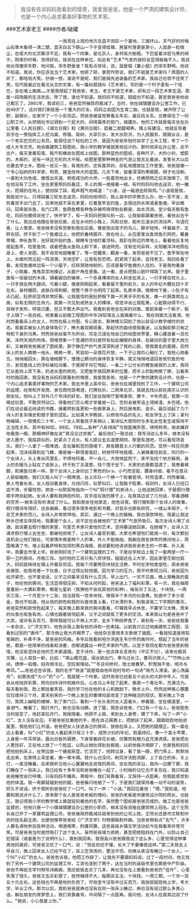> 我没有告诉妈妈我看到的情景，我爱我爸爸，他是一个严肃的建筑设计师，也是一个内心追求着美好事物的艺术家。

###艺术家老王
####作者/破罐

						一我现在上班的地方在昌平郊区一个基地，三面环山，天气好的时候山石草木看得一清二楚。蓝天白云下群山一下子变得低矮，房屋村落更是渺小，人就是一粒微尘，在偌大的北京飘浮不定。我有一个同事，是北京人，身材高大魁梧，下巴留着浓密乌黑的胡子。刚来的时候，觉得好玩，按说在这种单位，如此有“艺术”气息的装扮会显得格格不入。我说他长得像宋冬野，他问我，宋冬野是谁？我有点惊讶，说，就是唱《董小姐》的宋冬野啊。他说不知道。我说，你应该去当个艺术家。他顿了顿，拿腔作势说，我们不就是艺术家吗？周围的人听了，都哈哈大笑。仔细一想，谁说不是呢，我们是搞先进装备的艺术家。我自己也禁不住笑了笑。恰巧我最近在看沈从文的文章，有一篇标题就叫《艺术家》，写的是一个村子里有一个哑巴，会在墙上画画……于是我想起了我爸爸，老王。老王不是艺术家，却有过一段艺术家生涯。那是一段隐蔽的生活状态，除了我，谁也不知道。我妈妈不知道，姐姐也不知道，甚至我爸爸他自己都忘了。2001年，我读初三，爸爸突然被政府裁减了。当时，他在城镇建设办公室工作，已经49岁了。这对我们家庭是一个重大的打击，妈妈之前因为生育二胎，也就是我，被开除了公职，副镇长，在家开了一个小杂货店。而爸爸被留党察看五年后，最后找关系，总算保住了一份公职工作，从供销社书记调到一个屁大的、闲得蛋疼的部门，城建办。他的工作就是每天坐在办公室看《人民日报》、《湖北日报》和《黄冈日报》，跷着二郎腿喝茶。镇上有建设，他就反剪着双手在一旁指挥工人挖沟渠、修路、栽树，大旱引水，发大水防洪，为人民服务，兢兢业业，是一个老实巴交的公务员。能保住这个轻松的工作，是因为爸爸年轻时自学了土木工程，考了一个成人大专文凭。他会画建筑工程图纸，我小学的教学楼就是他设计的。那时他呆在办公室，足不出户，每天拿着铅笔、板尺和橡皮在图纸上绘图。那种蓝色的图纸，各种尺子，大的小的，塑胶的，木板的，还有一块正方形的大平板。绘图室里那种神圣的气息让我无比着迷，发誓长大以后也要去学土木。图纸一张又一张，有成形的，还有废弃的，杂乱地摆放在工作室里。爸爸就像一个专心钻研的科学家，构思、建造他伟大的蓝图。几天下来，留着深深的黑眼圈，胡子也没剃，一直到大功告成，像悟出天道、修炼成功的大师，一脸喜悦地出关，仿佛阴雨之后天放晴了。现在他没有了工作，坐在家里帮妈妈看店，手上的烟一根接着一根。有时妈妈叫他去送货，他一撇头，把烟扔在地上，使劲踩了踩，粗声粗气地喊道：“小波，送一箱酒去财政局。”小波就是我，我能说什么，只得踩着三轮车去送货。妈妈向他唠叨，我上高中的学费怎么办，他一言不发，反剪着双手出门去了。后来他就不呆在家里，扛着鱼竿去钓鱼，去很远的水库或者鱼塘。早出晚归，回来就杀鱼，在门口弄，鱼肠鱼鳃各种鱼杂被鸡啄得到处都是，血水流淌。至少每天都有鱼吃，妈妈也懒得说他了。快开学了，有一天妈妈把我叫到一边，让我偷偷跟着爸爸，看他出去干了什么。我远远地跟在爸爸后面，走在乡间的小路上，风和日丽，能听见溪水的流动声，鸟语花香，让人惬意。爸爸根本没有觉察到我在后面，像是放出笼子的鸟儿，脚步轻快，哼着曲子，左转右拐，终于到了一个鱼塘边上。他把折叠椅展开，放在地上，从包里拿出鱼饵鱼引网兜，戴着草帽，伸长鱼竿，坐好就开始钓鱼，眼睛专注地盯着浮标。我趴在附近的草地上，看着他反复地提起鱼竿，检查鱼饵，或者把鱼从鱼钩上卸下来，装进网兜。没有任何异样。太阳暖洋洋地照在身上，使人发困，我不自觉地就睡着了。等一觉醒来，翻身一看，发现爸爸不见了。鱼竿架在地上，水面时而泛起一阵涟漪，天地空旷，让我有些恐慌。赶紧爬了起来，去找老王。我四处看了看，发现鱼塘岸边有一个小屋子，红砖简陋地砌的，应该是看守鱼塘的人住的。于是我佝着身子，小跑着，鬼鬼祟祟地摸近，从窗户角往里看。这一看，差点把我心脏吓得跳了出来。屋子里面有一张破旧的木床，铺着破旧的被单，一个赤身裸体的女人斜坐在床上，一只手撑在枕头上，一只手放在两大腿间，弓着小腿，像是刚刚起来，看着屋子里的前方。女人的年纪大概在四十岁左右，身材健硕，皮肤白得刺眼，使整个房子也明亮了起来。乳房丰满，微微地下垂，小肚子有点凸起，肚脐却显得非常好看。让我震惊的是肚脐眼下面一片黑乎乎的毛发，像一片厥类爬在上面，似有无限的生命力。我第一次见到成熟女人的裸体，视觉冲击让我眩晕。心脏跳动得不行，耳根子发热，呼吸沉重，但又不敢大声出气。我看到爸爸坐在床的对面，面前架着一个板子，板子上铺了一张白纸，他拿着以前做工程图的中华2B铅笔在上面画着什么，我在侧面无法看清。他时而看看床上的女人，时而在板上作图，专心致志，那神情又回到了他以前设计教学楼时的状态。我着实被女人的身体吸引了，睁大着双眼观看，那起伏的曲线使我着迷，以及胸前那沉甸之物和下身的乌黑。然而爸爸丝毫不为所动，完全沉浸在他自己的绘图世界里，精心建造着一具优美、浑然天成的肉体。很难想象一个普通的农妇居然有如此耀眼的身体，在破旧的屋子里大放光彩，又被我爸爸画进了图纸里。那宁静庄严的气息深深刺进了我的心脏，使我莫名的震撼。突然床上的女人微微一扭头，微微一笑，笑容如一朵莲花开放，一下子让我的心融化了。我担心她看见，悄悄缩回头，靠在墙根脚下，慢慢让颤动的身体恢复平静。我又悄悄地退回爸爸钓鱼的地方，发现鱼线上的浮标被拉动着，于是顺手将它甩起，一条二十公分长的鲤鱼被我钓上岸，我将它从鱼钩上弄下来，扔进水里的网兜。又把鱼竿放回原来的位置，把手上的黏物擦了擦，沿着来时的路回家。我没有告诉妈妈我看到的情景，我爱我爸爸，他是一个严肃的建筑设计师，也是一个内心追求着美好事物的艺术家。我去市里上高中后，爸爸也在城里找到了工作，一个建筑公司的监理，经常和开发商、承包商吃饭喝酒，打牌玩乐。二刚来北京，我就去找以前在南京认识的朋友玩，他叫上了另外几个写诗的好友。我们坐在咖啡厅里喝拿铁、摩卡、卡布奇诺，我第一次喝这玩意，不敢贸然动口，得看他们怎么喝才学着抿一口，否则会被笑话土得掉渣、乡巴佬。他们在谈论最近阅读的书籍，接着转到高更和一些画家身上，然后是电影、音乐，最后说起了几个诗人的复杂情史和圈子里的混乱。比如某大学教授，以修改作品的名义，和女学生上了床；某刊物编辑，一夜情后二十年，一个女人带着孩子来相认；某诗坛大佬同时与多名女性发生或保持不正当性关系，其中有90后，80后，70后……各种“八卦绯闻”令我匪夷所思，啧啧称奇。朋友嫌弃地看我一眼，那眼神好像在说“真没见过世面”。最后他们一致总结：我写诗这么多年，根本没有进入圈子。我捣蒜似的，赶紧点了点头。有人提议去五道营胡同，那里有酒吧，可以看现场音乐。我们一人拿了一瓶啤酒，走在雍和宫的围墙下，颇有魏晋士人行散的风范。突然一阵狂风撩起来，泡沫纸屑到处飞舞，像是被一群怪兽驱赶，树枝呼呼地摇摆，人被推着往前走，同行的一个女诗人，头上青丝风里乱，不停地捋着。不一会儿，大雨倾盆而下，来不及找个地方躲雨，身上的衣服马上贴在了皮肤上。终于到了五道营，找个馆子坐下。大家的衣服都湿透了，我卷着裤脚，和摸鱼归来一样。那个女诗人上身印出了黑色的bra，小巧而坚挺，腰身纤细，毫不在意众人偷偷瞄她。我们又每人叫了一瓶啤酒，台上乐队一个换一个轮番登场，时而温柔，时而暴躁，男人甩着长发，女人扭动着身体，光线闪烁，似梦似幻，让我脑子眩晕。临别时，女诗人已经口齿不清，步履恍惚。朋友一伙默契地指向一个叫“假行僧”的男诗人，让他送她回家，于是假行僧顺手搀扶起她。女诗人要和我拥抱作别，双手挂在我的脖子上，在我耳边说了几句话，带着酒精的芬芳——根本没有听清说了什么。我和朋友往他家走，他告诉我，假行僧和那个女诗人的故事。假行僧诗写得好，还会画画，看过很多很多电影和书籍，对音乐也颇有研究，一缕山羊胡子，十足艺术家的范儿，女诗人非常崇拜他。其实，通过一个晚上的接触，我也很崇拜他，简直让我这种乡巴佬五体投地，我要是个女人，说不定也会被他的“艺术家”气息所吸引。每次女诗人喝了点酒，就说要去假行僧的家里，可是艺术家只爱他的艺术，坚持要送她回家。在她楼下，女诗人又请求假行僧上去坐坐，都被他拒绝了，让女诗人备受折磨。大家也希望他们能成一对，每次都创造机会让他们独处，可爱情毕竟是两个人的事，外人不能强扭。我躺在朋友狭窄的房间地上，周围堆满了书，墙上贴着萨特和加缪的黑白海报，我说要和他讲讲我爸爸老王的一件事。升入高中，我要去市里上学。爸爸刚好找了一个建筑监理的工作，于是在学校边上租了一套两室一厅一厨一卫的房间，月租三百。当时他的工资只有八百块钱，姐姐还在上大学，因此家里花销也挺大，妈妈就继续在镇上开着杂货店。我每个月要两百块钱生活费，平时在学校食堂吃，周末爸爸会做饭，给我改善一下伙食，日子过得比较拮据。因为学习的压力，我平时表现沉闷，爸爸因为经济紧巴，也不爱说话，父子之间基本没有什么交流。早上出门，一天不见面，晚上我睡我的屋子，他在他的房间，生活显得很压抑。不知从何时起，爸爸迷上了福利彩票。有一次，我在抽屉里看到一大摞彩票券，都是七星彩（我猜他不会玩其他的彩种），每张买了五注，十块钱，一周买三张，一个月至少十二张，投注就有一百多块钱，够我半个多月的伙食费。到底中了多少奖金，我也不知道，但从他的颜色和我的伙食改善上看，打水漂的多。到我读高二下学期的春天，爸爸突然和颜悦色起来了。每天晚上都来我的房间看看，叮嘱我早点休息，不要学习太晚，周末的伙食也有鱼有肉，心情也跟着愉悦起来，父子之间就有了更多的交流。本来我以为是爸爸中了大奖，或许有五百万，那样我就可以不用上大学，去乡下种田养鱼了。直到有一天，爸爸给我看一本杂志，《广济文学》，他告诉我上面有他的诗和一些素描。以前我只见过他画建筑工程图，没看到过别的“画作”，那次倒让我大开眼界了。他给杂志里很多文章做了插图，一看就知道是用铅笔画的，朴素干净，是爸爸的风格。多年后我看到哈尔滨医生韦尔乔的画作时，想起了当年的爸爸，都是一些简单的线条和涂墨，但都透露出一种艺术家的气质。以至于我现在都为爸爸感到惋惜，他没有坚持走他的艺术家道路。至于诗作，是一些古体五言绝句（平仄不分），读来也极其文雅，让人耳目一新，比如：“南山樱花盛，闺女欲出门。牵马过长江，春风识故人。”“竹林山水间，缥缈一孤僧。轻舟傍浮云，空叹痴情翁。”“冬日何桥村，隐士做春梦。积雪独不舍，明月与寒风。”……爸爸还告诉我，我的名字“晓波”就是取自他年轻时写的一句诗“晓月入清溪，波心荡扁舟”。如果改成“大小”的“小”，我就是一个作家。这时爸爸已经是五十出头的大龄中年人，可是自从他抛弃彩票，转向创作诗作和画作后，心态马上年轻了起来，像是一个青壮年，充满活力。每天看到我，脸上都挂着笑容，我的学习也在他的关心和鼓励下，稳步上升。然而这种推心置腹仅仅维持三个月，夏天到来的一个晚上发生的事情彻底改变了这种融洽的现状。那天晚上下自习，我爬上幽暗的楼梯，到了家门口，看到一个长头发的女人歪着头，伸着腿，坐在楼道里，一身酒气，睡着了。我打开门，她也没有动静。进了屋，我告诉爸爸，门口有一个女人。爸爸脸色当时就变了，他赶紧拉开门，我尾随着。他顾不上我，来到女人身旁，蹲了下来，叫了一声“小红”，女人没有反应。于是爸爸拉着她的手，搭在自己肩膀上，把她扶了起来，踉踉跄跄地抬进屋里，我给他们让开道。爸爸把女人扶进自己的房间，放倒在床上，又把她的腿摆正。我一直在边上看着，叫“小红”的女人看起来只有三十岁，成熟少妇的年纪，脸蛋绯红，像一个富士苹果，上身是一件吊带装，露出白皙的肩膀，下身穿着碎花长裙，优雅而有魅力且充满诱惑。爸爸把女人整饬好，又在地上放了一个脸盆，以防止她吐得到处都是。以前他每次喝醉了，也是我和妈妈把他抬到床上，在旁边放一个搪瓷尿壶。忙活完了，他转过身，看了我一眼，把门带上，默默地走出来，在靠椅上呆坐着，像一尊木偶。我什么也没问，刷完牙洗脸洗脚，上了自己的床，关上灯，一直没睡着。后来我听见他小心翼翼地走进我的房间，坐在我的床沿，我向一边挪了挪，我们睡在了一张床上。我已经有十多年没和爸爸睡在一起了，小时候的记忆也不复存在，我只知道爸爸睡觉会打呼噜，只有妈妈不嫌弃。黑暗中，我们背靠着背，又保持一点距离，但我能感觉到他的体温。我一弯脚就碰到他的腿，爸爸躲闪地缩了一下，于是我们就保持着一动不动的姿势，好久不说话。终于我听到爸爸叹了一口气，叫了一声：“小波。”我回应着他：“嗯。”我知道，他要和我说点什么了。原来那个女人是爸爸老板的情妇，爸爸的老板是市建筑设计院的院长，也姓王。我记得我小学的教学楼上面就铭刻着他的名字，虽然整个图纸是爸爸完成的，施工也是爸爸监督的，但他只是一个小镇城镇建设办公室的小职员，根本没有资格在建筑物上冠名。这个王院长自己开了一家建筑监理公司，爸爸被政府裁减后就来到他的公司上班。王院长还是市文联和作协的挂名副主席，也是他推荐爸爸给《广济文学》刊物撰稿和作画。当爸爸稍有点“名气”，许多人慕名请他参加各种活动，喝酒喝茶，附庸风雅，这些县级乡镇文学活动如今在我看来非常可笑。可是爸爸当时居然吸引了这个女人，虽然爸爸竭力拒绝，甚至把她阻挡在门外，以防止自己犯错误（或者是为了说明什么），直到我回来。我很高兴爸爸跟我说了这么多，心里觉得这种事真他妈美好。可爸爸又叹了一口气，说：“现在你还不懂，长大了不要像我这样。”第二天我去上早自习，晚上回来女人已经不在了，床上空荡荡的，整洁平坦，仿佛从来没有睡过一个女人，一个叫“小红”的女人。爸爸告诉我，他把工作辞了，让我先不要跟妈妈说。过了一段时间，他又找到了另外一个建筑公司的监理工作，工资也涨到了两千，这在当时的县级市里也算是中产阶级。爸爸不再给文学刊物写诗画画，我还偷偷去买了几本，再也没有在上面看到爸爸的“佳作”，心里失落了很久。爸爸又去买彩票了，依然赌得不大，每期买五注，十块钱，一周三期，一个月一百五十元左右，这些钱也不再是他的负担了。可他至今没有中过五百万，我按部就班地上学，考大学，毕业工作。那次以后，我和爸爸就再也没有在同一张床上睡过，再也没有说过那么多真心话。躺在朋友的席梦思上，我们背靠着背，中间隔了一点距离。我问他，女诗人在我耳边说了什么。“她说，小心我爱上你。”			  		